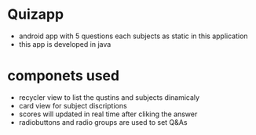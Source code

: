 # Quizapp
* android app with 5 questions each subjects as static in this application
* this app is developed in java

# componets used
* recycler view to list the qustins and subjects dinamicaly
* card view for subject discriptions
* scores will updated in  real time after cliking the answer
* radiobuttons and radio groups are used to set Q&As
